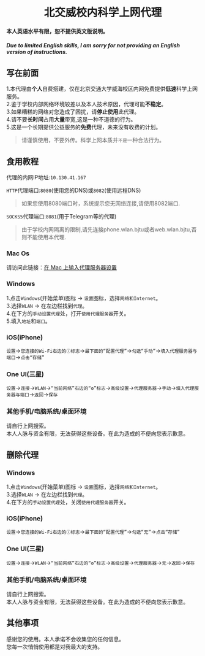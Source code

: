# <center>北交威校内科学上网代理</center>

#### 本人英语水平有限，恕不提供英文版说明。
##### Due to limited English skills, I am sorry for not providing an English version of instructions.

## 写在前面

1.本代理由**个人**自费搭建，仅在北京交通大学威海校区内网免费提供**低速**科学上网服务。<br>
2.鉴于学校内部网络环境较差以及本人技术原因，代理可能**不稳定**。<br>
3.如果糟糕的网络对您造成了困扰，请**停止使用**此代理。<br>
4.请不要**长时间**占用**大量**带宽,这是一种不道德的行为。<br>
5.这是一个长期提供公益服务的**免费**代理，未来没有收费的计划。
>请谨慎使用，不要外传。科学上网本质并`不是`一种合法行为。

## 食用教程

代理的内网IP地址:`10.130.41.167`

`HTTP`代理端口:`8080`(使用您的DNS)或`8082`(使用远程DNS)
>如果您使用8080端口时，系统提示您无网络连接,请使用8082端口.<br>

`SOCKS5`代理端口:`8081`(用于Telegram等的代理)
>由于学校内网隔离的限制,请先连接phone.wlan.bjtu或者web.wlan.bjtu,否则不能使用本代理.

### Mac Os

请访问此链接：[在 Mac 上输入代理服务器设置](https://support.apple.com/zh-cn/guide/mac-help/mchlp2591/mac)

### Windows

1.点击` Windows `(开始菜单)图标 -> `设置`图标，选择`网络和Internet`。<br>
3.选择`WLAN` -> 在左边栏找到`代理`。<br>
4.在下方的`手动设置代理`处，打开`使用代理服务器`开关。<br>
5.填入`地址`和`端口`。<br>


### iOS(iPhone)

`设置`->`您连接的Wi-Fi右边的ⓘ标志`->`最下面的“配置代理”`->`勾选“手动”`->`填入代理服务器与端口`->`点击“存储”`

### One UI(三星)

`设置`->`连接`->`WLAN`->`“当前网络”右边的“⚙︎”标志`->`高级设置`->`代理服务器`->`手动`->`填入代理服务器与端口`->`返回`->`保存`

### 其他手机/电脑系统/桌面环境
请自行上网搜索。<br>
本人人脉与资金有限，无法获得这些设备。在此为造成的不便向您表示歉意。

## 删除代理

### Windows

1.点击` Windows `(开始菜单)图标 -> `设置`图标，选择`网络和Internet`。<br>
3.选择`WLAN` -> 在左边栏找到`代理`。<br>
4.在下方的`手动设置代理`处，关闭`使用代理服务器`开关。<br>

### iOS(iPhone)

`设置`->`您连接的Wi-Fi右边的ⓘ标志`->`最下面的“配置代理”`->`勾选“无”`->`点击“存储”`

### One UI(三星)

`设置`->`连接`->`WLAN`->`“当前网络”右边的“⚙︎”标志`->`高级设置`->`代理服务器`->`无`->`返回`->`保存`

### 其他手机/电脑系统/桌面环境
请自行上网搜索。<br>
本人人脉与资金有限，无法获得这些设备。在此为造成的不便向您表示歉意。

## 其他事项
感谢您的使用。本人承诺不会收集您的任何信息。<br>
您每一次悄悄使用都是对我最大的支持。

